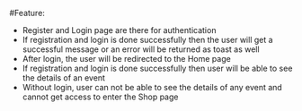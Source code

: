 #Feature: 

- Register and Login page are there for authentication
- If registration and login is done successfully then the user will get a successful message or an error will be returned as toast as well
- After login, the user will be redirected to the Home page
- If registration and login is done successfully then user will be able to see the details of an event
- Without login, user can not be able to see the details of any event and cannot get access to enter the Shop page 